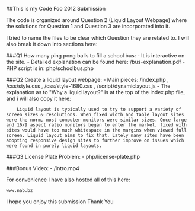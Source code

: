 ##This is my Code Foo 2012 Submission

The code is organized around Question 2 (Liquid Layout Webpage) where the solutions for Question 1 and Question 3 are incorporated into it. 

I tried to name the files to be clear which Question they are related to. I will also break it down into sections here:

###Q1 How many ping pong balls to fill a school bus:
	- It is interactive on the site.
	- Detailed explanation can be found here: /bus-explanation.pdf
	- PHP script is in: php/schoolbus.php

###Q2 Create a liquid layout webpage:
	- Main pieces: /index.php , /css/style.css , /css/style-1680.css , /script/dynamiclayout.js
	- The explanation as to "Why a liquid layout?" is at the top of the index.php file, and i will also copy it here:

		Liquid layout is typically used to try to support a variety of screen sizes & resolutions. When fixed width and table layout sites were the norm, most computer monitors were similar sizes. Once large and 16/9 aspect ratio monitors began to enter the market, fixed with sites would have too much whitespace in the margins when viewed full screen. Liquid layout aims to fix that. Lately many sites have been adopting responsive design sites to further improve on issues which were found in purely liquid layouts.

###Q3 License Plate Problem:
	- php/license-plate.php

###Bonus Video:
	- /intro.mp4


For convenience I have also hosted all of this here:

	www.nab.bz


I hope you enjoy this submission
Thank You